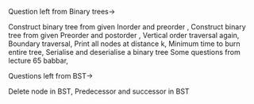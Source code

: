 Question left from Binary trees-> 

Construct binary tree from given Inorder and preorder , 
Construct binary tree from given Preorder and postorder , 
Vertical order traversal again, 
Boundary traversal, 
Print all nodes at distance k,
Minimum time to burn entire tree, 
Serialise and deserialise a binary tree
Some questions from lecture 65 babbar,


Questions left from BST->

Delete node in BST, 
Predecessor and successor in BST

